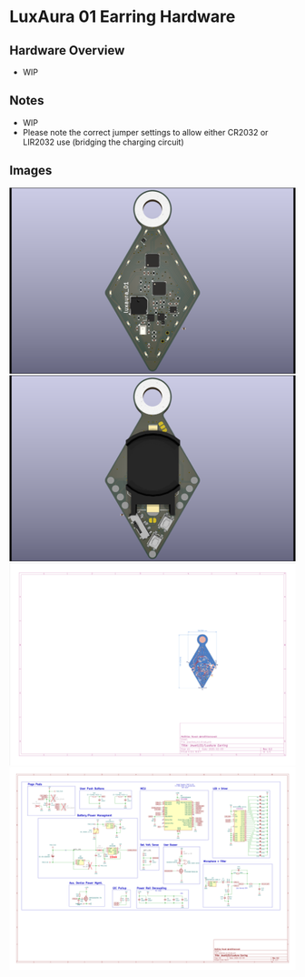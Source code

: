 # LuxAura 01 Earring Hardware

## Hardware Overview

- WIP

## Notes

- WIP
- Please note the correct jumper settings to allow either CR2032 or LIR2032 use (bridging the charging circuit)

## Images

![LuxAura 01 PCB Render Front](res/jewelled_render_front.png)
![LuxAura 01 PCB Render Back](res/jewelled_render_back.png)
![LuxAura 01 PCB](res/jewelled_pcb_combined.png)
![LuxAura 01 Schematic](res/jewelled_schematic.png)
